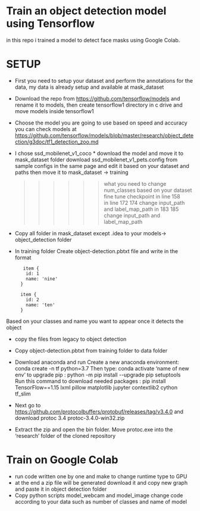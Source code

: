 # Train an object detection model using Tensorflow
in this repo i trained a model to detect face masks using Google Colab.

# SETUP
* First you need to setup your dataset and perform the annotations for the data, my data is already setup and available at mask_dataset
* Download the repo from https://github.com/tensorflow/models and rename it to models, then create tensorflow1 directory in c drive and move models inside tensorflow1 
* Choose the model you are going to use based on speed and accuracy you can check models at https://github.com/tensorflow/models/blob/master/research/object_detection/g3doc/tf1_detection_zoo.md

* I chose ssd_mobilenet_v1_coco
        * download the model and move it to mask_dataset folder
        download ssd_mobilenet_v1_pets.config from sample configs in the same page and edit it based on your dataset and paths then move it to mask_dataset -> training
	>>>>>>what you need to change	
                num_classes based on your dataset
	              fine tune checkpoint in line 158  
	              in line 172 174 change input_path and label_map_path
	              in 183 185  change input_path and label_map_path
* Copy all folder in mask_dataset except .idea to your models-> object_detection folder
* In training folder
	    Create object-detection.pbtxt file and write in the format 
	    
     
		 item {
		  id: 1
		  name: 'nine'
		}

		item {
		  id: 2
		  name: 'ten'
		}

    
    

Based on your classes and name you want to appear once it detects the object

* copy the files from legacy to object detection
* Copy object-detection.pbtxt from training folder to data folder
* Download anaconda and run 
	  Create a new anaconda environment: conda create -n tf python=3.7
    Then type: conda activate ‘name of new env’
    to upgrade pip : python -m pip install --upgrade pip setuptools    
    Run this command to download needed packages : pip install TensorFlow==1.15 lxml pillow matplotlib jupyter contextlib2 cython tf_slim   

* Next go to https://github.com/protocolbuffers/protobuf/releases/tag/v3.4.0 and  download protoc 3.4 protoc-3.4.0-win32.zip
* Extract the zip and open the bin folder. Move protoc.exe into the ‘research’ folder of the cloned repository 

# Train on Google Colab
* run code written one by one and make to change runtime type to GPU
* at the end a zip file will be generated download it and copy new graph and paste it in object detection folder
* Copy python scripts model_webcam and model_image change code according to your data such as number of classes and name of model



